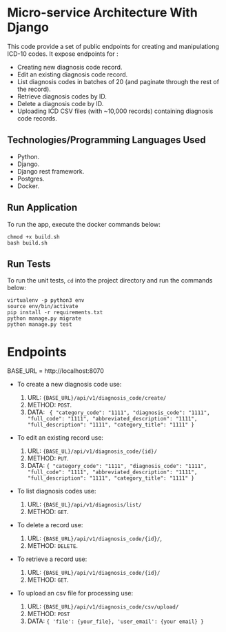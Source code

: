 # Micro-service Architecture With Django
This code provide a set of public endpoints for creating and manipulationg ICD-10 codes.
It expose endpoints for :
- Creating new diagnosis code record.
- Edit an existing diagnosis code record.
- List diagnosis codes in batches of 20 (and paginate through the rest of the record).
- Retrieve diagnosis codes by ID.
- Delete a diagnosis code by ID.
- Uploading ICD CSV files (with ~10,000 records) containing
diagnosis code records.

## Technologies/Programming Languages Used
- Python.
- Django.
- Django rest framework.
- Postgres.
- Docker.

## Run Application
To run the app, execute the docker commands below:
```angular2html
chmod +x build.sh
bash build.sh

```

## Run Tests
To run the unit tests, `cd` into the project directory and run the commands below:
```angular2html
virtualenv -p python3 env
source env/bin/activate
pip install -r requirements.txt
python manage.py migrate
python manage.py test

```

# Endpoints
BASE_URL = http://localhost:8070

* To create a new diagnosis code use: 
    1. URL: `{BASE_URL}/api/v1/diagnosis_code/create/`
    2. METHOD: `POST`.
    3. DATA: ```
        {
            "category_code": "1111",
            "diagnosis_code": "1111",
            "full_code": "1111",
            "abbreviated_description": "1111",
            "full_description": "1111",
            "category_title": "1111"
        }```
        
* To edit an existing record use: 
    1. URL: `{BASE_UL}/api/v1/diagnosis_code/{id}/` 
    2. METHOD: `PUT`.
    3. DATA: ```{
            "category_code": "1111",
            "diagnosis_code": "1111",
            "full_code": "1111",
            "abbreviated_description": "1111",
            "full_description": "1111",
            "category_title": "1111"
        }```
* To list diagnosis codes use: 
    1. URL: `{BASE_UL}/api/v1/diagnosis/list/` 
    2. METHOD: `GET`.
    
* To delete a record use: 
    1. URL: `{BASE_URL}/api/v1/diagnosis_code/{id}/`, 
    2. METHOD: `DELETE`.
    
* To retrieve a record use: 
    1. URL: `{BASE_URL}/api/v1/diagnosis_code/{id}/` 
    2. METHOD: `GET`.
    
* To upload an csv file for processing use:
    1. URL: `{BASE_URL}/api/v1/diagnosis_code/csv/upload/`
    2. METHOD: `POST`
    3. DATA: ```{
        'file': {your_file},
        'user_email': {your email}
     }```

